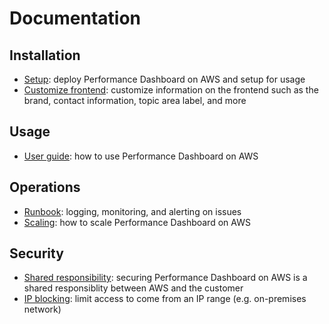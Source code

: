 # Documentation

## Installation

- [Setup](installation.md): deploy Performance Dashboard on AWS and setup for usage
- [Customize frontend](custom-config.md): customize information on the frontend such as the brand, contact information, topic area label, and more

## Usage

- [User guide](user-guide.pdf): how to use Performance Dashboard on AWS

## Operations

- [Runbook](runbook.md): logging, monitoring, and alerting on issues
- [Scaling](scalability.md): how to scale Performance Dashboard on AWS

## Security

- [Shared responsibility](security.md): securing Performance Dashboard on AWS is a shared responsiblity between AWS and the customer
- [IP blocking](on-prem-access.md): limit access to come from an IP range (e.g. on-premises network)
